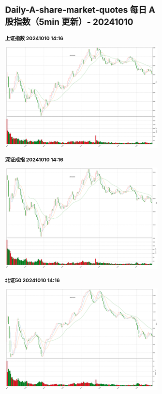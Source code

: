 
# Daily-A-share-market-quotes 每日 A 股指数（5min 更新）- 20241010

### 上证指数 20241010 14:16
![](./fig/2024/10/20241010-sh000001.png)

### 深证成指 20241010 14:16
![](./fig/2024/10/20241010-sz399001.png)

### 北证50 20241010 14:16
![](./fig/2024/10/20241010-bj899050.png)
